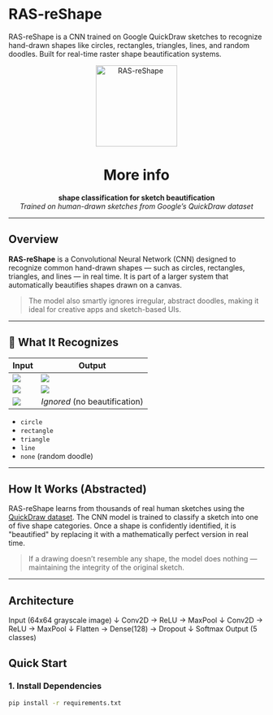 # RAS-reShape
RAS-reShape is a CNN trained on Google QuickDraw sketches to recognize hand-drawn shapes like circles, rectangles, triangles, lines, and random doodles. Built for real-time raster shape beautification systems.
<p align="center">
  <img src="media/logo.png" alt="RAS-reShape" width="160" />
</p>

<h1 align="center">More info</h1>

<p align="center">
  <b>shape classification for sketch beautification</b><br>
  <i>Trained on human-drawn sketches from Google’s QuickDraw dataset</i>
</p>

---

## Overview

**RAS-reShape** is a Convolutional Neural Network (CNN) designed to recognize common hand-drawn shapes — such as circles, rectangles, triangles, and lines — in real time. It is part of a larger system that automatically beautifies shapes drawn on a canvas.

> The model also smartly ignores irregular, abstract doodles, making it ideal for creative apps and sketch-based UIs.

---

## 🧠 What It Recognizes

| Input | Output |
|-------|--------|
| ![](media/draw_circle.gif) | ![](media/fix_circle.gif) |
| ![](media/draw_triangle.gif) | ![](media/fix_triangle.gif) |
| ![](media/draw_random.gif) | *Ignored* (no beautification) |

- `circle`
- `rectangle`
- `triangle`
- `line`
- `none` (random doodle)

---

## How It Works (Abstracted)

RAS-reShape learns from thousands of real human sketches using the [QuickDraw dataset](https://quickdraw.withgoogle.com/data). The CNN model is trained to classify a sketch into one of five shape categories. Once a shape is confidently identified, it is "beautified" by replacing it with a mathematically perfect version in real time.

> If a drawing doesn’t resemble any shape, the model does nothing — maintaining the integrity of the original sketch.

---

## Architecture

Input (64x64 grayscale image)
↓
Conv2D → ReLU → MaxPool
↓
Conv2D → ReLU → MaxPool
↓
Flatten → Dense(128) → Dropout
↓
Softmax Output (5 classes)

##  Quick Start

### 1. Install Dependencies

```bash
pip install -r requirements.txt
